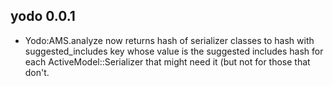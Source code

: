 ## yodo 0.0.1 ##

* Yodo:AMS.analyze now returns hash of serializer classes to hash with suggested_includes key whose value is the suggested includes hash for each ActiveModel::Serializer that might need it (but not for those that don't.
